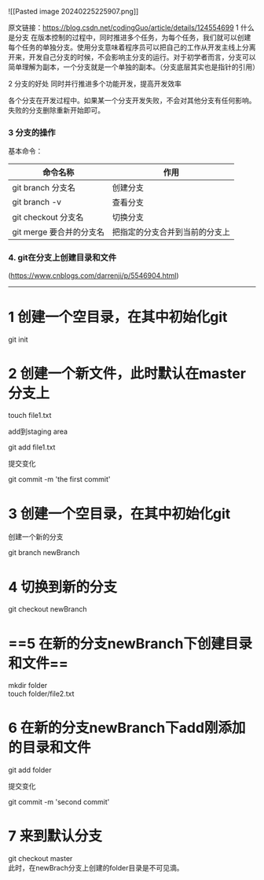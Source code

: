 ![[Pasted image 20240225225907.png]]


原文链接：https://blog.csdn.net/codingGuo/article/details/124554699
1 什么是分支
在版本控制的过程中，同时推进多个任务，为每个任务，我们就可以创建每个任务的单独分支。使用分支意味着程序员可以把自己的工作从开发主线上分离开来，开发自己分支的时候，不会影响主分支的运行。对于初学者而言，分支可以简单理解为副本，一个分支就是一个单独的副本。（分支底层其实也是指针的引用）

2 分支的好处
同时并行推进多个功能开发，提高开发效率

各个分支在开发过程中。如果某一个分支开发失败，不会对其他分支有任何影响。失败的分支删除重新开始即可。
### 3 分支的操作

基本命令：

|命令名称|作用|
|---|---|
|git branch 分支名|创建分支|
|git branch -v|查看分支|
|git checkout 分支名|切换分支|
|git merge 要合并的分支名|把指定的分支合并到当前的分支上|

### 4. git在分支上创建目录和文件

  (https://www.cnblogs.com/darrenji/p/5546904.html)

---
# 1 创建一个空目录，在其中初始化git

  git init
  
# 2 创建一个新文件，此时默认在master分支上
 
touch file1.txt
  
add到staging area

  git add file1.txt

  提交变化

  git commit -m 'the first commit'
 

# 3 创建一个空目录，在其中初始化git
创建一个新的分支

  
git branch newBranch

# 4  切换到新的分支


git checkout newBranch


 # ==5 在新的分支newBranch下创建目录和文件==
  

mkdir folder  
touch folder/file2.txt

  
# 6 在新的分支newBranch下add刚添加的目录和文件

  git add folder  

提交变化


git commit -m 'second commit'

  
# 7 来到默认分支

  
git checkout master  
此时，在newBrach分支上创建的folder目录是不可见滴。
